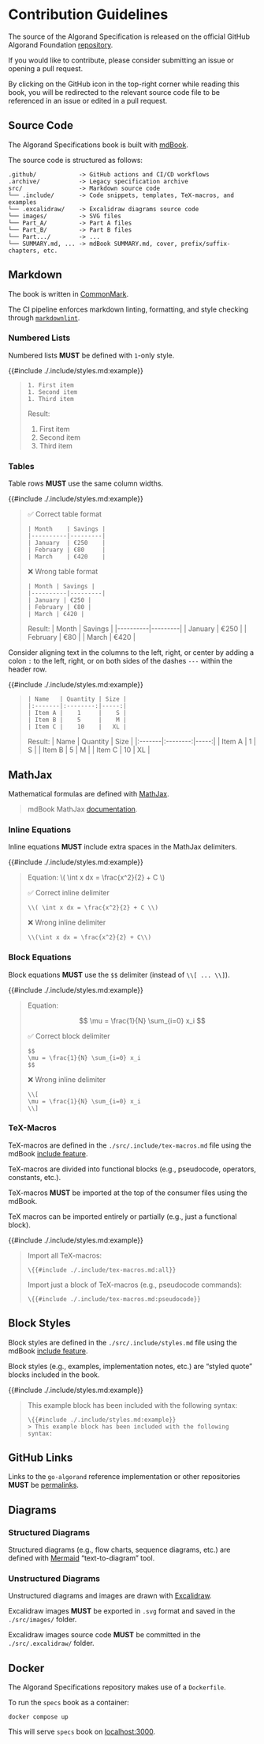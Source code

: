 # Contribution Guidelines

The source of the Algorand Specification is released on the official GitHub Algorand
Foundation [repository](https://github.com/algorandfoundation/specs).

If you would like to contribute, please consider submitting an issue or opening a
pull request.

By clicking on the GitHub icon in the top-right corner while reading this book,
you will be redirected to the relevant source code file to be referenced in an issue
or edited in a pull request.

## Source Code

The Algorand Specifications book is built with [mdBook](https://rust-lang.github.io/mdBook/index.html).

The source code is structured as follows:

```text
.github/            -> GitHub actions and CI/CD workflows
.archive/           -> Legacy specification archive
src/                -> Markdown source code
└── .include/       -> Code snippets, templates, TeX-macros, and examples
└── .excalidraw/    -> Excalidraw diagrams source code
└── images/         -> SVG files
└── Part_A/         -> Part A files
└── Part_B/         -> Part B files
└── Part.../        -> ...
└── SUMMARY.md, ... -> mdBook SUMMARY.md, cover, prefix/suffix-chapters, etc.
```

## Markdown

The book is written in [CommonMark](https://commonmark.org/).

The CI pipeline enforces markdown linting, formatting, and style checking through
[`markdownlint`](https://github.com/DavidAnson/markdownlint).

### Numbered Lists

Numbered lists **MUST** be defined with `1`-only style.

{{#include ./.include/styles.md:example}}
> ```text
> 1. First item
> 1. Second item
> 1. Third item
> ```
>
> Result:
> 1. First item
> 1. Second item
> 1. Third item

### Tables

Table rows **MUST** use the same column widths.

{{#include ./.include/styles.md:example}}
> ✅ Correct table format
> ```text
> | Month    | Savings |
> |----------|---------|
> | January  | €250    |
> | February | €80     |
> | March    | €420    |
> ```
>
> ❌ Wrong table format
> ```text
> | Month | Savings |
> |----------|---------|
> | January | €250 |
> | February | €80 |
> | March | €420 |
> ```
>
> Result:
> | Month    | Savings |
> |----------|---------|
> | January  | €250    |
> | February | €80     |
> | March    | €420    |

Consider aligning text in the columns to the left, right, or center by adding a
colon `:` to the left, right, or on both sides of the dashes `---` within the header
row.

{{#include ./.include/styles.md:example}}
> ```text
> | Name   | Quantity | Size |
> |:-------|:--------:|-----:|
> | Item A |    1     |    S |
> | Item B |    5     |    M |
> | Item C |    10    |   XL |
> ```
>
> Result:
> | Name   | Quantity | Size |
> |:-------|:--------:|-----:|
> | Item A |    1     |    S |
> | Item B |    5     |    M |
> | Item C |    10    |   XL |

## MathJax

Mathematical formulas are defined with [MathJax](https://www.mathjax.org/).

> mdBook MathJax [documentation](https://rust-lang.github.io/mdBook/format/mathjax.html).

### Inline Equations

Inline equations **MUST** include extra spaces in the MathJax delimiters.

{{#include ./.include/styles.md:example}}
> Equation: \\( \int x dx = \frac{x^2}{2} + C \\)
> 
> ✅ Correct inline delimiter
> ```text
> \\( \int x dx = \frac{x^2}{2} + C \\)
> ```
>
> ❌ Wrong inline delimiter
> ```text
> \\(\int x dx = \frac{x^2}{2} + C\\)
> ```

### Block Equations

Block equations **MUST** use the `$$` delimiter (instead of `\\[ ... \\]`).

{{#include ./.include/styles.md:example}}
> Equation:
>
> $$
> \mu = \frac{1}{N} \sum_{i=0} x_i
> $$
>
> ✅ Correct block delimiter
> ```text
> $$
> \mu = \frac{1}{N} \sum_{i=0} x_i
> $$
> ```
>
> ❌ Wrong inline delimiter
> ```text
> \\[
> \mu = \frac{1}{N} \sum_{i=0} x_i
> \\]
> ```

### TeX-Macros

TeX-macros are defined in the `./src/.include/tex-macros.md` file using the mdBook
[include feature](https://rust-lang.github.io/mdBook/format/mdbook.html#including-files).

TeX-macros are divided into functional blocks (e.g., pseudocode, operators, constants, etc.).

TeX-macros **MUST** be imported at the top of the consumer files using the mdBook.

TeX macros can be imported entirely or partially (e.g., just a functional block).

{{#include ./.include/styles.md:example}}
> Import all TeX-macros:
> ```text
> \{{#include ./.include/tex-macros.md:all}}
> ```
>
> Import just a block of TeX-macros (e.g., pseudocode commands):
> ```text
> \{{#include ./.include/tex-macros.md:pseudocode}}
> ```

## Block Styles

Block styles are defined in the `./src/.include/styles.md` file using the mdBook
[include feature](https://rust-lang.github.io/mdBook/format/mdbook.html#including-files).

Block styles (e.g., examples, implementation notes, etc.) are “styled quote” blocks
included in the book.

{{#include ./.include/styles.md:example}}
> This example block has been included with the following syntax:
> ```text
> \{{#include ./.include/styles.md:example}}
> > This example block has been included with the following syntax:
> ```

## GitHub Links

Links to the `go-algorand` reference implementation or other repositories **MUST**
be [permalinks](https://docs.github.com/en/repositories/working-with-files/using-files/getting-permanent-links-to-files).

## Diagrams

### Structured Diagrams

Structured diagrams (e.g., flow charts, sequence diagrams, etc.) are defined with
[Mermaid](https://mermaid.js.org/intro/) “text-to-diagram” tool.

### Unstructured Diagrams

Unstructured diagrams and images are drawn with [Excalidraw](https://excalidraw.com/).

Excalidraw images **MUST** be exported in `.svg` format and saved in the `./src/images/`
folder.

Excalidraw images source code **MUST** be committed in the `./src/.excalidraw/`
folder.

## Docker

The Algorand Specifications repository makes use of a `Dockerfile`.

To run the `specs` book as a container:

```shell
docker compose up
```

This will serve `specs` book on [localhost:3000](http://localhost:3000).